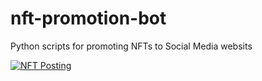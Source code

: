 # nft-promotion-bot
Python scripts for promoting NFTs to Social Media websits

[![NFT Posting](https://github.com/zbloss/nft-promotion-bot/actions/workflows/sample.yml/badge.svg)](https://github.com/zbloss/nft-promotion-bot/actions/workflows/sample.yml)